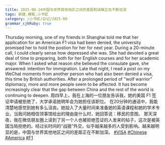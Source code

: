```yaml
---
title: 2025-08-24中国与世界其他地区之间的差距和误解正在不断加深
tags: 新建,模板,小书匠
category: /小书匠/日记/2025-08
grammar_cjkRuby: true
---
```



Thursday morning, one of my friends in Shanghai told me that her application for an American F1 visa had been denied, the university promised her to hold the postion for her for next year. During a 20-minute call, I could clearly sense how depressed she was. She had devoted a great deal of time to preparing, both for her English courses and for her academic major. When I asked what reason she believed the consulate gave, she answered: intention for immigration. Late that night, I read a post on my WeChat moments from another person who had also been denied a visa, this time by British authorities. After a prolonged period of "wolf warrior" diplomacy, more and more people seem to be affected. It has become increasingly clear that the gap between China and the rest of the world is continuing to deepen.
周四早上，我在上海的一位朋友告诉我，她的美国 F1 签证申请被拒绝了，大学承诺她明年会为她担任该职位。 在20分钟的通话中，我能清楚地感觉到她有多么沮丧。她投入了大量时间来准备她的英语课程和她的学术专业。当我问她相信领事馆给出的理由是什么时，她回答说：移民的意图。 那天深夜，我在微信朋友圈上读到了另一个人也被拒绝签证的人发来的帖子，这次是被英国当局拒绝的。经过长时间的“战狼”外交，似乎越来越多的人受到影响。越来越明显的是，中国与世界其他地区之间的差距正在不断加深。 [#VISA](https://x.com/hashtag/VISA?src=hashtag_click) [#Chinese](https://x.com/hashtag/Chinese?src=hashtag_click) [#America](https://x.com/hashtag/America?src=hashtag_click) [#F1](https://x.com/hashtag/F1?src=hashtag_click)
